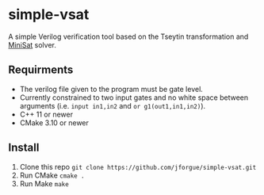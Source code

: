 # simple-vsat

A simple Verilog verification tool based on the Tseytin transformation and [MiniSat](minisat.se) solver.

## Requirments

- The verilog file given to the program must be gate level.
- Currently constrained to two input gates and no white space between arguments (i.e. `input in1,in2` and `or g1(out1,in1,in2)`).
- C++ 11 or newer
- CMake 3.10 or newer

## Install

1. Clone this repo `git clone https://github.com/jforgue/simple-vsat.git`
2. Run CMake `cmake .`
3. Run Make `make`
